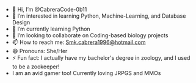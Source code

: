 - 👋 Hi, I’m @CabreraCode-0b11
- 👀 I’m interested in learning Python, Machine-Learning, and Database Design
- 🌱 I’m currently learning Python
- 💞️ I’m looking to collaborate on Coding-based biology projects
- 📫 How to reach me: Smk.cabrera1996@hotmail.com
- 😄 Pronouns: She/Her
- ⚡ Fun fact: I actually have my bachelor's degree in zoology, and I used to be a zookeeper! 
- I am an avid gamer too! Currently loving JRPGS and MMOs

<!---
CabreraCode-0b11/CabreraCode-0b11 is a ✨ special ✨ repository because its `README.md` (this file) appears on your GitHub profile.
You can click the Preview link to take a look at your changes.
--->
